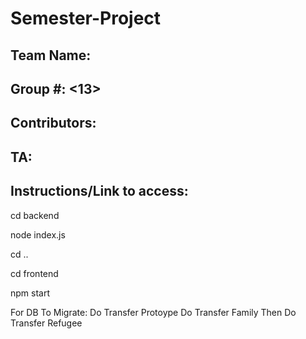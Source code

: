 # Semester-Project

## Team Name: <Insert Here>
## Group #: <13>
## Contributors: <Chris Lopez>
## TA: <Insert Here>

## Instructions/Link to access: <insert here>

cd backend 

node index.js

cd ..

cd frontend

npm start



For DB To Migrate: 
Do Transfer Protoype
Do Transfer Family
Then Do Transfer Refugee